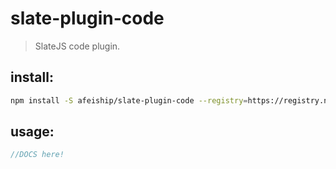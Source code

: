 # slate-plugin-code
> SlateJS code plugin.


## install:
```bash
npm install -S afeiship/slate-plugin-code --registry=https://registry.npm.taobao.org
```

## usage:
```js
//DOCS here!
```
